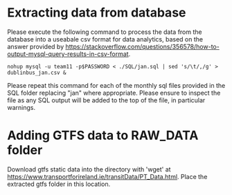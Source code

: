 # Extracting data from database

Please execute the following command to process the data from the database into a useabale csv format for data analytics, based on the answer provided by https://stackoverflow.com/questions/356578/how-to-output-mysql-query-results-in-csv-format.

    nohup mysql -u team11 -p$PASSWORD < ./SQL/jan.sql | sed 's/\t/,/g' > dublinbus_jan.csv &

Please repeat this command for each of the monthly sql files provided in the SQL folder replacing "jan" where appropriate. Please ensure to inspect the file as any SQL output will be added to the top of the file, in particular warnings.


# Adding GTFS data to RAW_DATA folder

Download gtfs static data into the directory with 'wget' at https://www.transportforireland.ie/transitData/PT_Data.html. Place the extracted gtfs folder in this location.
